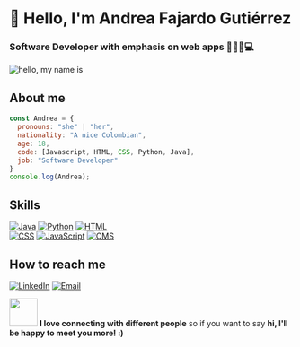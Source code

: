 # 👋 Hello, I'm Andrea Fajardo Gutiérrez
### Software Developer with emphasis on web apps 👩🏼‍🎓💻
![hello, my name is](https://user-images.githubusercontent.com/85640313/133867544-dbdc4deb-440d-4b84-b6f9-99d16ddfe3b3.png)
## About me
```javascript
const Andrea = {
  pronouns: "she" | "her",
  nationality: "A nice Colombian",
  age: 18,
  code: [Javascript, HTML, CSS, Python, Java],
  job: "Software Developer"
}
console.log(Andrea);
```
## Skills
[![Java](https://img.shields.io/badge/Java-007396?style=for-the-badge&logo=java&logoColor=white&labelColor=101010)]()
[![Python](https://img.shields.io/badge/Python-3776AB?style=for-the-badge&logo=python&logoColor=white&labelColor=101010)]()
[![HTML](https://img.shields.io/badge/HTML-E34F26?style=for-the-badge&logo=html5&logoColor=white&labelColor=101010)]()
<br>
[![CSS](https://img.shields.io/badge/CSS-1572B6?style=for-the-badge&logo=css3&logoColor=white&labelColor=101010)]()
[![JavaScript](https://img.shields.io/badge/JavaScript-F7DF1E?style=for-the-badge&logo=javascript&logoColor=white&labelColor=101010)]()
[![CMS](https://img.shields.io/badge/CMS-512BD4?style=for-the-badge&logo=&logoColor=white&labelColor=101010)]()

## How to reach me

[![LinkedIn](https://img.shields.io/badge/LinkedIn-Andrea_Fajardo_G-0077B5?style=for-the-badge&logo=linkedin&logoColor=white&labelColor=101010)](https://www.linkedin.com/in/andrea-fajardo-guti%C3%A9rrez-84bb7321a)
[![Email](https://img.shields.io/badge/agx8424@gmail.com-my_personal_email-D14836?style=for-the-badge&logo=gmail&logoColor=white&labelColor=101010)](mailto:agx8424@gmail.com) 

<img src="https://media.giphy.com/media/VgCDAzcKvsR6OM0uWg/giphy.gif" width="50"> **I love connecting with different people** so if you want to say **hi, I'll be happy to meet you more! :)**
